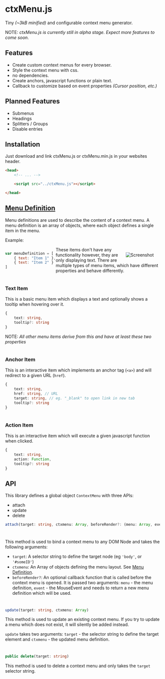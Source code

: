 # ctxMenu.js

Tiny _(~3kB minified)_ and configurable context menu generator.

NOTE: _ctxMenu.js is currently still in alpha stage. Expect more features to come soon._

## Features

- Create custom context menus for every browser.
- Style the context menu with css.
- no dependencies.
- Create anchors, javascript functions or plain text.
- Callback to customize based on event properties _(Cursor position, etc.)_

## Planned Features

- Submenus
- Headings
- Splitters / Groups
- Disable entries

## Installation

Just download and link ctxMenu.js or ctxMenu.min.js in your websites header.

```html
<head>
    <!-- ... -->

    <script src="../ctxMenu.js"></script>

</head>
```

## [Menu Definition](#mdef)

Menu definitions are used to describe the content of a context menu. A menu definition is an array of objects, where each object defines a single item in the menu.


Example:

<div style="dislpay: inline-block; float:right; margin: 3px 20px">

![Screenshot](https://raw.githubusercontent.com/nkappler/ctxmenu/master/doc/simpleMenu.png)

</div>
<div style="float: left">

```javascript
var menuDefinition = [
    { text: "Item 1" },
    { text: "Item 2" }
]
```

</div>

These items don't have any functionality however, they are only displaying text.
There are multiple types of menu items, which have different properties and behave differently.

#

### Text Item

This is a basic menu item which displays a text and optionally shows a tooltip when hovering over it.

```typescript
{
    text: string,
    tooltip?: string
}
```

NOTE: _All other menu items derive from this and have at least these two properties_

#

### Anchor Item

This is an interactive item which implements an anchor tag (`<a>`) and will redirect to a given URL (`href`).

```typescript
{
    text: string,
    href: string, // URL
    target: string, // eg. "_blank" to open link in new tab
    tooltip?: string
}
```

#

### Action Item

This is an interactive item which will execute a given javascript function when clicked.

```typescript
{
    text: string,
    action: Function,
    tooltip?: string
}
```


## API

This library defines a global object `ContextMenu` with three APIs:

- attach
- update
- delete

```typescript
attach(target: string, ctxmenu: Array, beforeRender?: (menu: Array, event: MouseEvent) => Array)
```
#

This method is used to bind a context menu to any DOM Node and takes the following arguments:
- `target`: A selector string to define the target node (eg `'body'`, or `'#someID'`)
- `ctxmenu`: An Array of objects defining the menu layout. See [Menu Definition](#mdef).
- `beforeRender?`: An optional callback function that is called before the context menu is opened. It is passed two arguments: `menu` - the menu definition, `event` - the MouseEvent and needs to return a new menu definition which will be used.

#

```typescript
update(target: string, ctxmenu: Array)
```

This method is used to update an existing context menu. If you try to update a menu which does not exist, it will silently be added instead.

`update` takes two arguments: `target` - the selector string to define the target element and `ctxmenu` - the updated menu definition.

#

```typescript
public delete(target: string)
```
This method is used to delete a context menu and only takes the `target` selector string.
